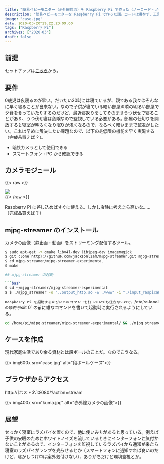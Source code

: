 ```yaml
---
title: "簡易ベビーモニター（赤外線対応）を Raspberry Pi で作った（ノーコード・ノー工具）"
description: "簡易ベビーモニターを Raspberry Pi で作った話。コードは書かず、工具も使わなかった。"
image: "case.jpg"
date: 2020-03-20T19:22:23+09:00
tags: ["Raspberry Pi"]
archives: ["2020-03"]
draft: false
---
```

## 前提
セットアップは[こちら](https://tbsmcd.net/post/raspberry_pi_setup/)から。

## 要件
0歳児は夜寝るのが早い。だいたい20時には寝ているが、親である我々はそんなに早く寝ることが出来ない。なので子供が寝ている暗い部屋の隣の明るい部屋で夕食を食っていたりするのだけど、最近寝返りをしてそのままうつ伏せで寝ることがあり、うつ伏せ寝は危険なので監視している必要がある。部屋の仕切りを開放すると寝室が明るくなり眠りが浅くなるので、なるべく暗いままで監視がしたい。これは早めに解決したい課題なので、以下の最低限の機能を早く実現する（完成品買えば？）。

- 暗視カメラとして使用できる
- スマートフォン・PC から確認できる

## カメラモジュール

{{< raw >}}
<div>
<a href="https://www.amazon.co.jp/gp/product/B01ERDONZS/ref=as_li_ss_il?ie=UTF8&psc=1&linkCode=li2&tag=tbsmcd-22&linkId=ca6e43e69545c11f661d779203e957ca&language=ja_JP" target="_blank"><img border="0" src="//ws-fe.amazon-adsystem.com/widgets/q?_encoding=UTF8&ASIN=B01ERDONZS&Format=_SL160_&ID=AsinImage&MarketPlace=JP&ServiceVersion=20070822&WS=1&tag=tbsmcd-22&language=ja_JP" ></a>
</div>
{{< /raw >}}

Raspberry Pi に差し込めばすぐに使える。しかし冷静に考えたら高いな……（完成品買えば？）

## mjpg-streamer のインストール
カメラの画像（静止画・動画）をストリーミング配信するツール。

```bash
$ sudo apt-get -y cmake libv4l-dev libjpeg-dev imagemagick
$ git clone https://github.com/jacksonliam/mjpg-streamer.git mjpg-streamer
$ cd mjpg-streamer/mjpg-streamer-experimental
$ make

## mjpg-streamer の起動

```bash
$ cd ~/mjpg-streamer/mjpg-streamer-experimental
$ $ ./mjpg_streamer -o "./output_http.so -w ./www" -i "./input_raspicam.so -x 640 -y 480 -fps 30 -q 10"
```

`Raspberry Pi を起動するたびにこのコマンドを打っていても仕方ないので、`/etc/rc.local` の最終行 `exit 0` の前に雑なコマンドを書いて起動時に実行されるようにしている。

```bash
cd /home/pi/mjpg-streamer/mjpg-streamer-experimental/ && ./mjpg_streamer -o "./output_http.so -w ./www" -i "./input_raspicam.so -x 640 -y 480 -fps 30 -q 10"
```

## ケースを作成
現代家庭生活であり余る資材とは段ボールのことだ。なのでこうなる。

{{< img600x src="case.jpg" alt="段ボールケース">}}

## ブラウザからアクセス
http://[ホスト名]:8080/?action=stream  

{{< img400x src="kuma.jpg" alt="赤外線カメラの画像">}}

## 展望
せっかく寝室にラズパイを置くので、他に使いみちがあると思っている。例えば子供の安眠のためにホワイトノイズを流しているときにインターフォンに気付かないことがあるので、インターフォンを監視しているラズパイから通知が来たら寝室のラズパイがランプを光らせるとか（スマートフォンに通知すれば良いのだけど、寝かしつけ中は案外気付けない）、ありがちだけど環境監視とか。


